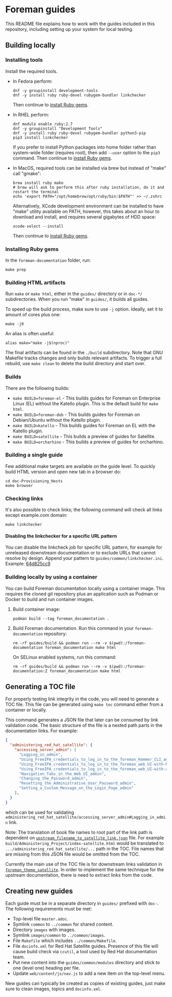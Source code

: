 # Foreman guides

This README file explains how to work with the guides included in this repository, including setting up your system for local testing.

## Building locally

### Installing tools

Install the required tools.

* In Fedora perform:

      dnf -y groupinstall development-tools
      dnf -y install ruby ruby-devel rubygem-bundler linkchecker

  Then continue to [install Ruby gems](#installing-ruby-gems).

* In RHEL perform:

      dnf module enable ruby:2.7
      dnf -y groupinstall "Development Tools"
      dnf -y install ruby ruby-devel rubygem-bundler python3-pip
      pip3 install linkchecker

  If you prefer to install Python packages into home folder rather than system-wide folder (requires root), then add `--user` option to the `pip3` command.
  Then continue to [install Ruby gems](#installing-ruby-gems).

* In MacOS, required tools can be installed via brew but instead of "make" call "gmake":

      brew install ruby make
      # brew will ask to perform this after ruby installation, do it and restart the terminal
      echo 'export PATH="/opt/homebrew/opt/ruby/bin:$PATH"' >> ~/.zshrc

  Alternatively, XCode development environment can be installed to have "make" utility available on PATH, however, this takes about an hour to download and install, and requires several gigabytes of HDD space:

      xcode-select --install

  Then continue to [install Ruby gems](#installing-ruby-gems).

### Installing Ruby gems

In the `foreman-documentation` folder, run:

	make prep

### Building HTML artifacts

Run `make` or `make html`, either in the `guides/` directory or in `doc-*/` subdirectories.
When you run "make" in `guides/`, it builds all guides.

To speed up the build process, make sure to use `-j` option. Ideally, set it to amount of cores plus one:

	make -j9

An alias is often useful:

	alias make="make -j$(nproc)"

The final artifacts can be found in the `./build` subdirectory.
Note that GNU Makefile tracks changes and only builds relevant artifacts.
To trigger a full rebuild, use `make clean` to delete the build directory and start over.

### Builds

There are the following builds:

- `make BUILD=foreman-el` - This builds guides for Foreman on Enterprise Linux (EL) without the Katello plugin.
This is the default build for `make html`.
- `make BUILD=foreman-deb` - This builds guides for Foreman on Debian/Ubuntu without the Katello plugin.
- `make BUILD=katello` - This builds guides for Foreman on EL with the Katello plugin.
- `make BUILD=satellite` - This builds a preview of guides for Satellite.
- `make BUILD=orcharhino` - This builds a preview of guides for orcharhino.

### Building a single guide

Few additional make targets are available on the guide level.
To quickly build HTML version and open new tab in a browser do:

	cd doc-Provisioning_Hosts
	make browser

### Checking links

It's also possible to check links; the following command will check all links except example.com domain:

	make linkchecker

#### Disabling the linkchecker for a specific URL pattern

You can disable the linkcheck job for specific URL pattern, for example for unreleased downstream documentation or to exclude URLs that cannot resolve by design.
Append your pattern to `guides/common/linkchecker.ini`.
Example: [64d825cc9](https://github.com/theforeman/foreman-documentation/commit/64d825cc9da3992879dfbfc088988197edc9f33b)

### Building locally by using a container

You can build Foreman documentation locally using a container image.
This requires the cloned git repository plus an application such as Podman or Docker to build and run container images.

1. Build container image:

       podman build --tag foreman_documentation .

2. Build Foreman documentation.
   Run this command in your `foreman-documentation` repository:

       rm -rf guides/build && podman run --rm -v $(pwd):/foreman-documentation foreman_documentation make html

   On SELinux enabled systems, run this command:

       rm -rf guides/build && podman run --rm -v $(pwd):/foreman-documentation:Z foreman_documentation make html


## Generating a TOC file

For properly testing link integrity in the code, you will need to generate a TOC file.
This file can be generated using `make toc` command either from a container or locally.

This command generates a JSON file that later can be consumed by link validation code.
The basic structure of the file is a nested path parts in the documentation links. For example:
``` json
{
  "administering_red_hat_satellite": {
    "accessing_server_admin": [
      "Logging_in_admin",
      "Using_FreeIPA_credentials_to_log_in_to_the_foreman_Hammer_CLI_admin",
      "Using_FreeIPA_credentials_to_log_in_to_the_foreman_web_UI-with-Mozilla-Firefox_admin",
      "Using_FreeIPA_credentials_to_log_in_to_the_foreman_web_UI-with-a-Chrome-browser_admin",
      "Navigation_Tabs_in_the_Web_UI_admin",
      "Changing_the_Password_admin",
      "Resetting_the_Administrative_User_Password_admin",
      "Setting_a_Custom_Message_on_the_Login_Page_admin"
    ],
  }
}
```
which can be used for validating `administering_red_hat_satellite/accessing_server_admin#Logging_in_admin` link.

Note: The translation of book file names to root part of the link path is dependent on [`upstream_filename_to_satellite_link.json`](./upstream_filename_to_satellite_link.json) file.
For example `build/Administering_Project/index-satellite.html` would be translated to `.../administering_red_hat_satellite/...` path in the TOC.
File names that are missing from this JSON file would be omitted from the TOC.

Currently the main use of the TOC file is for downstream links validation in [`foreman_theme_satellite`](https://github.com/RedHatSatellite/foreman_theme_satellite/commit/7fb213daa8929b1e5ceb7999a79dbc8eebd3500d).
In order to implement the same technique for the upstream documentation, there is need to extract links from the code.

## Creating new guides

Each guide must be in a separate directory in `guides/` prefixed with `doc-`.
The following requirements must be met:

* Top-level file `master.adoc`.
* Symlink `common` to `../common` for shared content.
* Directory `images` with images.
* Symlink `images/common` to `../common/images`.
* File `Makefile` which includes `../common/Makefile`.
* File `docinfo.xml` for Red Hat Satellite guides.
Presence of this file will cause build check via `ccutil`, a tool used by Red Hat documentation team.
* Put new content into the `guides/common/modules` directory and stick to one (level one) heading per file.
* Update `web/content/js/nav.js` to add a new item on the top-level menu.

New guides can typically be created as copies of existing guides, just make sure to clean images, topics and `docinfo.xml`.

